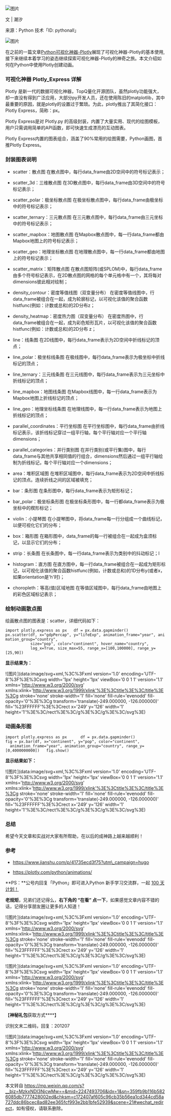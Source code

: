 ![图片](https://mmbiz.qpic.cn/mmbiz_jpg/SAy0yVjKWywF1B2sqROJSwGqkBTnf3iaCY0NicU3iaflojDougbyrWHezpZkPo7ViaglL4pQgXEANKZGRsts1PA2TQ/640?wx_fmt=jpeg&wxfrom=5&wx_lazy=1&wx_co=1)

文 | 潮汐  

来源：Python 技术「ID: pythonall」

![图片](https://mmbiz.qpic.cn/mmbiz_jpg/t8ibUxVnMTLPLUyAAdaDETpj5xxGvtM5pcns01OplkMfZrYaMeHJUFDOGIAjbOpGab87wO7uZhjEwv0WnhPbq1A/640?wx_fmt=jpeg&wxfrom=5&wx_lazy=1&wx_co=1 "金属质感分割线")

在之前的一篇文章[Python可视化神器-Plotly](https://mp.weixin.qq.com/s?__biz=MzU1NDk2MzQyNg==&mid=2247487735&idx=1&sn=b7c2a16fa93872562b4abe40e05b4ee6&scene=21#wechat_redirect)展现了可视化神器-Plotly的基本使用,接下来继续本着学习的姿态继续探索可视化神器-Plotly的神奇之旅。本文介绍如何在Python中使用Plotly创建动画。

### 可视化神器 Plotly\_Express 详解

Plotly 是新一代的数据可视化神器，TopQ量化开源团队，虽然plotly功能强大，却一直没有得到广泛应用，大部分py开发人员，还在使用陈旧的matplotlib，其中最重要的原因，就是plotly的设置过于繁琐。为此，plotly推出了其简化接口：Plotly Express，简称：px。

Plotly Express是对 Plotly.py 的高级封装，内置了大量实用、现代的绘图模板，用户只需调用简单的API函数，即可快速生成漂亮的互动图表。

Plotly Express内置的图表组合，涵盖了90%常用的绘图需要，Python画图，首推Plotly Express。

### 封装图表说明

*   scatter：散点图 在散点图中，每行data\_frame由2D空间中的符号标记表示；
    
*   scatter\_3d：三维散点图 在3D散点图中，每行data\_frame由3D空间中的符号标记表示；
    
*   scatter\_polar：极坐标散点图 在极坐标散点图中，每行data\_frame由极坐标中的符号标记表示；
    
*   scatter\_ternary：三元散点图 在三元散点图中，每行data\_frame由三元坐标中的符号标记表示；
    
*   scatter\_mapbox：地图散点图 在Mapbox散点图中，每一行data\_frame都由Mapbox地图上的符号标记表示；
    
*   scatter\_geo：地理坐标散点图 在地理散点图中，每一行data\_frame都由地图上的符号标记表示；
    
*   scatter\_matrix：矩阵散点图 在散点图矩阵(或SPLOM)中，每行data\_frame由多个符号标记表示，在2D散点图的网格的每个单元格中有一个，其将每对dimensions彼此相对绘制；
    
*   density\_contour：密度等值线图（双变量分布） 在密度等值线图中，行data\_frame被组合在一起，成为轮廓标记，以可视化该值的聚合函数histfunc(例如：计数或总和)的2D分布z；
    
*   density\_heatmap：密度热力图（双变量分布） 在密度热图中，行data\_frame被组合在一起，成为彩色矩形瓦片，以可视化该值的聚合函数histfunc(例如：计数或总和)的2D分布 z；
    
*   line：线条图 在2D线图中，每行data\_frame表示为2D空间中折线标记的顶点；
    
*   line\_polar：极坐标线条图 在极线图中，每行data\_frame表示为极坐标中折线标记的顶点；
    
*   line\_ternary：三元线条图 在三元线图中，每行data\_frame表示为三元坐标中折线标记的顶点；
    
*   line\_mapbox：地图线条图 在Mapbox线图中，每一行data\_frame表示为Mapbox地图上折线标记的顶点；
    
*   line\_geo：地理坐标线条图 在地理线图中，每一行data\_frame表示为地图上折线标记的顶点；
    
*   parallel\_coordinates：平行坐标图 在平行坐标图中，每行data\_frame由折线标记表示，该折线标记穿过一组平行轴，每个平行轴对应一个平行轴 dimensions；
    
*   parallel\_categories：并行类别图 在并行类别(或平行集)图中，每行data\_frame与其他共享相同值的行组合，dimensions然后通过一组平行轴绘制为折线标记，每个平行轴对应一个dimensions；
    
*   area：堆积区域图 在堆积区域图中，每行data\_frame表示为2D空间中折线标记的顶点。连续折线之间的区域被填充；
    
*   bar：条形图 在条形图中，每行data\_frame表示为矩形标记；
    
*   bar\_polar：极坐标条形图 在极坐标条形图中，每一行都data\_frame表示为极坐标中的楔形标记；
    
*   violin：小提琴图 在小提琴图中，将data\_frame每一行分组成一个曲线标记，以便可视化它们的分布；
    
*   box：箱形图 在箱形图中，data\_frame的每一行被组合在一起成为盒须标记，以显示它们的分布；
    
*   strip：长条图 在长条图中，每一行data\_frame表示为类别中的抖动标记；l
    
*   histogram：直方图 在直方图中，每一行data\_frame被组合在一起成为矩形标记，以可视化该值的聚合函数histfunc(例如，计数或总和)的1D分布y(或者x，如果orientation是'h'时)；
    
*   choropleth：等高(值)区域地图 在等值区域图中，每行data\_frame由地图上的彩色区域标记表示；
    

### 绘制动画散点图

绘画散点图的图表是：scatter，详细代码如下：

`import plotly.express as px   df = px.data.gapminder()   px.scatter(df, x="gdpPercap", y="lifeExp", animation_frame="year", animation_group="country",              size="pop", color="continent", hover_name="country",              log_x=True, size_max=55, range_x=[100,100000], range_y=[25,90])   `

**显示结果为：**

![图片](data:image/svg+xml,%3C%3Fxml version='1.0' encoding='UTF-8'%3F%3E%3Csvg width='1px' height='1px' viewBox='0 0 1 1' version='1.1' xmlns='http://www.w3.org/2000/svg' xmlns:xlink='http://www.w3.org/1999/xlink'%3E%3Ctitle%3E%3C/title%3E%3Cg stroke='none' stroke-width='1' fill='none' fill-rule='evenodd' fill-opacity='0'%3E%3Cg transform='translate(-249.000000, -126.000000)' fill='%23FFFFFF'%3E%3Crect x='249' y='126' width='1' height='1'%3E%3C/rect%3E%3C/g%3E%3C/g%3E%3C/svg%3E)

### 动画条形图

`import plotly.express as px      df = px.data.gapminder()      fig = px.bar(df, x="continent", y="pop", color="continent",     animation_frame="year", animation_group="country", range_y=[0,4000000000])   fig.show()   `

**显示结果如下：**

![图片](data:image/svg+xml,%3C%3Fxml version='1.0' encoding='UTF-8'%3F%3E%3Csvg width='1px' height='1px' viewBox='0 0 1 1' version='1.1' xmlns='http://www.w3.org/2000/svg' xmlns:xlink='http://www.w3.org/1999/xlink'%3E%3Ctitle%3E%3C/title%3E%3Cg stroke='none' stroke-width='1' fill='none' fill-rule='evenodd' fill-opacity='0'%3E%3Cg transform='translate(-249.000000, -126.000000)' fill='%23FFFFFF'%3E%3Crect x='249' y='126' width='1' height='1'%3E%3C/rect%3E%3C/g%3E%3C/g%3E%3C/svg%3E)

### 总结

希望今天文章和实战对大家有所帮助，在以后的成神路上越来越顺利！

### 参考

*   https://www.jianshu.com/p/41735ecd3f75?utm\_campaign=hugo
    
*   https://plotly.com/python/animations/
    

**PS：**公号内回复「Python」即可进入Python 新手学习交流群，一起 [100 天计划！](http://mp.weixin.qq.com/s?__biz=MzU1NDk2MzQyNg==&mid=2247486409&idx=1&sn=bee54e90931441489977f68df8339d5f&chksm=fbdad344ccad5a52dd503a3b4eb3c67bd79e3a50634acac8a28b42ebfb476833475182b62806&scene=21#wechat_redirect)

  

**老规矩**，兄弟们还记得么，**右下角的 “在看” 点一下**，如果感觉文章内容不错的话，记得分享朋友圈让更多的人知道！

![图片](data:image/svg+xml,%3C%3Fxml version='1.0' encoding='UTF-8'%3F%3E%3Csvg width='1px' height='1px' viewBox='0 0 1 1' version='1.1' xmlns='http://www.w3.org/2000/svg' xmlns:xlink='http://www.w3.org/1999/xlink'%3E%3Ctitle%3E%3C/title%3E%3Cg stroke='none' stroke-width='1' fill='none' fill-rule='evenodd' fill-opacity='0'%3E%3Cg transform='translate(-249.000000, -126.000000)' fill='%23FFFFFF'%3E%3Crect x='249' y='126' width='1' height='1'%3E%3C/rect%3E%3C/g%3E%3C/g%3E%3C/svg%3E)

![图片](data:image/svg+xml,%3C%3Fxml version='1.0' encoding='UTF-8'%3F%3E%3Csvg width='1px' height='1px' viewBox='0 0 1 1' version='1.1' xmlns='http://www.w3.org/2000/svg' xmlns:xlink='http://www.w3.org/1999/xlink'%3E%3Ctitle%3E%3C/title%3E%3Cg stroke='none' stroke-width='1' fill='none' fill-rule='evenodd' fill-opacity='0'%3E%3Cg transform='translate(-249.000000, -126.000000)' fill='%23FFFFFF'%3E%3Crect x='249' y='126' width='1' height='1'%3E%3C/rect%3E%3C/g%3E%3C/g%3E%3C/svg%3E)

【**神秘礼包**获取方式****】

识别文末二维码，回复：201207

  

![图片](data:image/svg+xml,%3C%3Fxml version='1.0' encoding='UTF-8'%3F%3E%3Csvg width='1px' height='1px' viewBox='0 0 1 1' version='1.1' xmlns='http://www.w3.org/2000/svg' xmlns:xlink='http://www.w3.org/1999/xlink'%3E%3Ctitle%3E%3C/title%3E%3Cg stroke='none' stroke-width='1' fill='none' fill-rule='evenodd' fill-opacity='0'%3E%3Cg transform='translate(-249.000000, -126.000000)' fill='%23FFFFFF'%3E%3Crect x='249' y='126' width='1' height='1'%3E%3C/rect%3E%3C/g%3E%3C/g%3E%3C/svg%3E)

本文转自 <https://mp.weixin.qq.com/s?__biz=MzkxNDI3NjcwMw==&mid=2247493706&idx=1&sn=359fb9b116b5826085db7777428002ed&chksm=c172407af605c96cb35b56ea1cd344cd58a727ddc86bcec8ad82ee365fcf993e2bb1bfe52939&scene=21#wechat_redirect>，如有侵权，请联系删除。